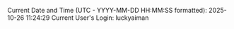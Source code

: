 Current Date and Time (UTC - YYYY-MM-DD HH:MM:SS formatted): 2025-10-26 11:24:29
Current User's Login: luckyaiman
